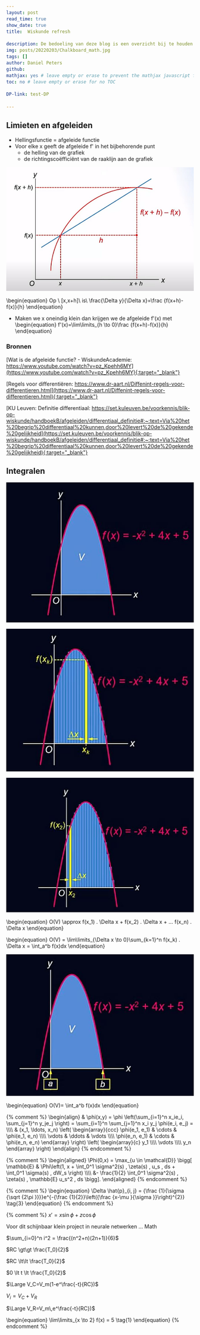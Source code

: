 ```yaml
---
layout: post
read_time: true
show_date: true
title:  Wiskunde refresh

description: De bedoeling van deze blog is een overzicht bij te houden van het wiskundig traject dat is afgelegd met betrekking tot de wiskundige aspecten gerelateerd aan het audio verhaal.
img: posts/20220203/Chalkboard_math.jpg
tags: []
author: Daniel Peters
github:
mathjax: yes # leave empty or erase to prevent the mathjax javascript from loading
toc: no # leave empty or erase for no TOC

DP-link: test-DP

---
```

## Limieten en afgeleiden


* Hellingsfunctie = afgeleide functie
* Voor elke x geeft de afgeleide f' in het bijbehorende punt
  * de helling van de grafiek
  * de richtingscoëfficiënt van de raaklijn aan de grafiek
  
  

  
![Afgeleide](/assets/img/posts/20240212/Afgeleide.jpg)

\begin{equation}
    Op \ [x,x+h]\  is\  \frac{\Delta y}{\Delta x}=\frac {f(x+h)-f(x)}{h}
\end{equation}

* Maken we x oneindig klein dan krijgen we de afgeleide f'(x) met
\begin{equation}
    f'(x)=\lim\limits_{h \to 0}\frac {f(x+h)-f(x)}{h}
\end{equation}
  


### Bronnen

[Wat is de afgeleide functie? - WiskundeAcademie: https://www.youtube.com/watch?v=pz_Kpehh6MY](https://www.youtube.com/watch?v=pz_Kpehh6MY){:target="_blank"}

[Regels voor differentiëren: https://www.dr-aart.nl/Diffenint-regels-voor-differentieren.html](https://www.dr-aart.nl/Diffenint-regels-voor-differentieren.html){:target="_blank"}

[KU Leuven:  Definitie differentiaal: https://set.kuleuven.be/voorkennis/blik-op-wiskunde/handboekB/afgeleiden/differentiaal_definitie#:~:text=Via%20het%20begrip%20differentiaal%20kunnen,door%20levert%20de%20gekende%20gelijkheid](https://set.kuleuven.be/voorkennis/blik-op-wiskunde/handboekB/afgeleiden/differentiaal_definitie#:~:text=Via%20het%20begrip%20differentiaal%20kunnen,door%20levert%20de%20gekende%20gelijkheid){:target="_blank"}


## Integralen

![Integraal](/assets/img/posts/20240212/Integraal_a.jpg)

![Integraal](/assets/img/posts/20240212/Integraal_b.jpg)

![Integraal](/assets/img/posts/20240212/Integraal_c.jpg)

\begin{equation}
    O(V) \approx f(x_1) . \Delta x + f(x_2) . \Delta x + ... f(x_n) . \Delta x
\end{equation}

\begin{equation}
    O(V) = \lim\limits_{\Delta x \to 0}\sum_{k=1}^n f(x_k) . \Delta x = \int_a^b f(x)dx
\end{equation}

![Integraal](/assets/img/posts/20240212/Integraal_d.jpg)

\begin{equation}
    O(V)= \int_a^b f(x)dx
\end{equation}


{% comment %}
\begin{align}
  & \phi(x,y) = \phi \left(\sum_{i=1}^n x_ie_i, \sum_{j=1}^n y_je_j \right)
  = \sum_{i=1}^n \sum_{j=1}^n x_i y_j \phi(e_i, e_j) = \\\\\\\\
  & (x_1, \ldots, x_n) \left( \begin{array}{ccc}
      \phi(e_1, e_1) & \cdots & \phi(e_1, e_n) \\\\\\\\
      \vdots & \ddots & \vdots \\\\\\\\
      \phi(e_n, e_1) & \cdots & \phi(e_n, e_n)
    \end{array} \right)
  \left( \begin{array}{c}
      y_1 \\\\\\\\
      \vdots \\\\\\\\
      y_n
    \end{array} \right)
\end{align}
{% endcomment %}

{% comment %}
\begin{aligned}
    \Phi(0,x) = \max_{u \in \mathcal{D}} \bigg[
        \mathbb{E} & \Phi\left(1, 
        x + \int_0^1 \sigma^2(s) \, \zeta(s) \, u_s \, ds
        + \int_0^1 \sigma(s) \, dW_s
    \right) \\\\\\\\
        &- \frac{1}{2} \int_0^1 \sigma^2(s) \, \zeta(s) \,
        \mathbb{E} u_s^2  \, ds
    \bigg].
\end{aligned}
{% endcomment %}

{% comment %}
\begin{equation}
    \Delta \hat{p}_{i, j} = {\frac {1}{\sigma {\sqrt {2\pi }}}}e^{-{\frac {1}{2}}\left({\frac {x-\mu }{\sigma }}\right)^{2}} \tag{3}
\end{equation}
{% endcomment %}

{% comment %}
$x' = x \sin\phi + z \cos\phi$



Voor dit schijnbaar klein project in neurale netwerken ... Math

$\sum_{i=0}^n i^2 = \frac{(n^2+n)(2n+1)}{6}$

$RC \gt\gt \frac{T_0}{2}$

$RC \lt\lt \frac{T_0}{2}$

$0 \lt t \lt \frac{T_0}{2}$

$\Large V_C=V_m(1-e^\frac{-t}{RC})$

$V_i = V_C + V_R$

$\Large V_R=V_m\,e^\frac{-t}{RC})$

\begin{equation}
    \lim\limits_{x \to 2} f(x) = 5 \tag{1}
\end{equation}
{% endcomment %}